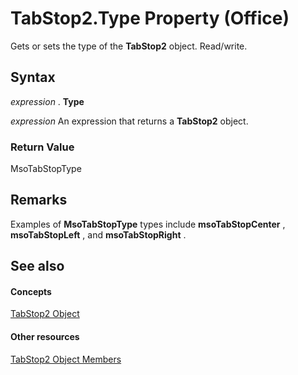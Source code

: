 
# TabStop2.Type Property (Office)

Gets or sets the type of the  **TabStop2** object. Read/write.


## Syntax

 _expression_ . **Type**

 _expression_ An expression that returns a **TabStop2** object.


### Return Value

MsoTabStopType


## Remarks

Examples of  **MsoTabStopType** types include **msoTabStopCenter** , **msoTabStopLeft** , and **msoTabStopRight** .


## See also


#### Concepts


[TabStop2 Object](fee461a9-684b-e6c2-a74a-d0aa161d0d9c.md)
#### Other resources


[TabStop2 Object Members](e917b4b4-3df3-93a1-3cf8-ce65edc5f18e.md)
